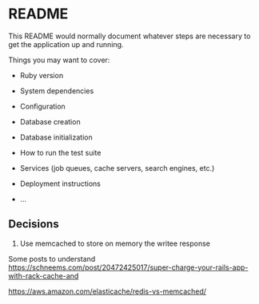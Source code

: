 # README

This README would normally document whatever steps are necessary to get the
application up and running.

Things you may want to cover:

* Ruby version

* System dependencies

* Configuration

* Database creation

* Database initialization

* How to run the test suite

* Services (job queues, cache servers, search engines, etc.)

* Deployment instructions

* ...


## Decisions

1. Use memcached to store on memory the writee response

Some posts to understand
https://schneems.com/post/20472425017/super-charge-your-rails-app-with-rack-cache-and

https://aws.amazon.com/elasticache/redis-vs-memcached/
